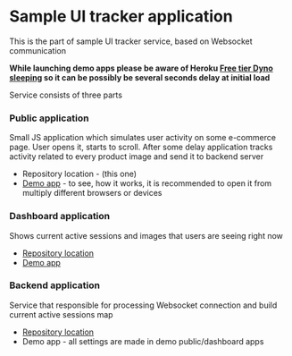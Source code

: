 # Sample UI tracker application

This is the part of sample UI tracker service, based on Websocket communication

**While launching demo apps please be aware of Heroku [Free tier Dyno sleeping](https://devcenter.heroku.com/articles/free-dyno-hours#dyno-sleeping)
so it can be possibly be several seconds delay at initial load**

Service consists of three parts

### Public application

Small JS application which simulates user activity on some e-commerce page. User opens it, starts to scroll. 
After some delay application tracks activity related to every product image and send it to backend server

* Repository location - (this one)
* [Demo app](https://ui-tracker-public.herokuapp.com) - to see, how it works, it is recommended to open it from multiply different browsers or devices 

### Dashboard application

Shows current active sessions and images that users are seeing right now

* [Repository location](https://github.com/gvital3230/ui-tracker-dashboard)
* [Demo app](https://ui-tracker-dashboard.herokuapp.com)

### Backend application

Service that responsible for processing Websocket connection and build current active sessions map

* [Repository location](https://github.com/gvital3230/ui-tracker-backend)
* Demo app - all settings are made in demo public/dashboard apps

